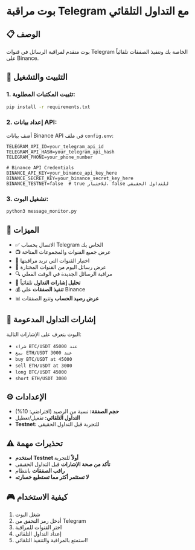 # بوت مراقبة Telegram مع التداول التلقائي

## 📋 الوصف
بوت متقدم لمراقبة الرسائل في قنوات Telegram الخاصة بك وتنفيذ الصفقات تلقائياً على Binance.

## 🚀 التثبيت والتشغيل

### 1. تثبيت المكتبات المطلوبة:
```bash
pip install -r requirements.txt
```

### 2. إعداد بيانات API:
أضف بيانات Binance API في ملف `config.env`:
```
TELEGRAM_API_ID=your_telegram_api_id
TELEGRAM_API_HASH=your_telegram_api_hash
TELEGRAM_PHONE=your_phone_number

# Binance API Credentials
BINANCE_API_KEY=your_binance_api_key_here
BINANCE_SECRET_KEY=your_binance_secret_key_here
BINANCE_TESTNET=false  # true للاختبار، false للتداول الحقيقي
```

### 3. تشغيل البوت:
```bash
python3 message_monitor.py
```

## 📝 الميزات
- ✅ الاتصال بحساب Telegram الخاص بك
- 📺 عرض جميع القنوات والمجموعات المتاحة
- 🎯 اختيار القنوات التي تريد مراقبتها
- 📅 عرض رسائل اليوم من القنوات المختارة
- 🔍 مراقبة الرسائل الجديدة في الوقت الفعلي
- 🎯 **تحليل إشارات التداول** تلقائياً
- 💰 **تنفيذ الصفقات** على Binance
- 📊 **عرض رصيد الحساب** وتتبع الصفقات

## 🎯 إشارات التداول المدعومة
البوت يتعرف على الإشارات التالية:
- `شراء BTC/USDT عند 45000`
- `بيع ETH/USDT عند 3000`
- `buy BTC/USDT at 45000`
- `sell ETH/USDT at 3000`
- `long BTC/USDT 45000`
- `short ETH/USDT 3000`

## ⚙️ الإعدادات
- **حجم الصفقة:** نسبة من الرصيد (افتراضي: 10%)
- **التداول التلقائي:** تفعيل/تعطيل
- **Testnet:** للتجربة قبل التداول الحقيقي

## ⚠️ تحذيرات مهمة
- **استخدم Testnet أولاً** للتجربة
- **تأكد من صحة الإشارات** قبل التداول الحقيقي
- **راقب الصفقات** بانتظام
- **لا تستثمر أكثر مما تستطيع خسارته**

## 🎮 كيفية الاستخدام
1. شغل البوت
2. أدخل رمز التحقق من Telegram
3. اختر القنوات للمراقبة
4. إعداد التداول التلقائي
5. استمتع بالمراقبة والتنفيذ التلقائي!
